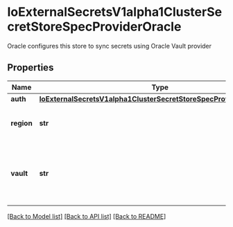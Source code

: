 # IoExternalSecretsV1alpha1ClusterSecretStoreSpecProviderOracle

Oracle configures this store to sync secrets using Oracle Vault provider
## Properties
Name | Type | Description | Notes
------------ | ------------- | ------------- | -------------
**auth** | [**IoExternalSecretsV1alpha1ClusterSecretStoreSpecProviderOracleAuth**](IoExternalSecretsV1alpha1ClusterSecretStoreSpecProviderOracleAuth.md) |  | [optional] 
**region** | **str** | Region is the region where vault is located. | 
**vault** | **str** | Vault is the vault&#39;s OCID of the specific vault where secret is located. | 

[[Back to Model list]](../README.md#documentation-for-models) [[Back to API list]](../README.md#documentation-for-api-endpoints) [[Back to README]](../README.md)


